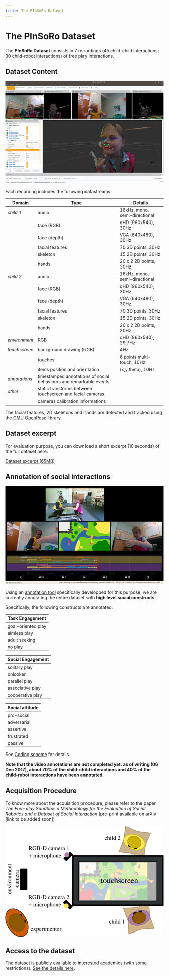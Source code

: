 ```yaml
---
title: The PInSoRo Dataset
---
```


The PInSoRo Dataset
===================

The **PInSoRo Dataset** consists in 7 recordings (45 child-child
interactions; 30 child-robot interactions) of free play interactions.


Dataset Content
---------------

![Screenshot of the dataset, viewed in RViz](media/3d-point-cloud-facial-features.jpg)

Each recording includes the following datastreams:

| **Domain**    | **Type**                                                           | **Details**                   |
|---------------|--------------------------------------------------------------------|-------------------------------|
| _child 1_     | audio                                                              | 16kHz, mono, semi-directional |
|               | face (RGB)                                                         | qHD (960x540), 30Hz           |
|               | face (depth)                                                       | VGA (640x480), 30Hz           |
|               | facial features                                                    | 70 3D points, 30Hz            |
|               | skeleton                                                           | 15 2D points, 30Hz            |
|               | hands                                                              | 20 x 2 2D points, 30Hz        |
| _child 2_     | audio                                                              | 16kHz, mono, semi-directional |
|               | face (RGB)                                                         | qHD (960x540), 30Hz           |
|               | face (depth)                                                       | VGA (640x480), 30Hz           |
|               | facial features                                                    | 70 3D points, 30Hz            |
|               | skeleton                                                           | 15 2D points, 30Hz            |
|               | hands                                                              | 20 x 2 2D points, 30Hz        |
| _environment_ | RGB                                                                | qHD (960x540), 29.7Hz         |
| _touchscreen_ | background drawing (RGB)                                           | 4Hz                           |
|               | touches                                                            | 6 points multi-touch, 10Hz    |
|               | items position and orientation                                     | (x,y,theta), 10Hz             |
| _annotations_ | timestamped annotations of social behaviours and remarkable events |                               |
| _other_       | static transforms between touchscreen and facial cameras           |                               |
|               | cameras calibration informations                                   |                               |


The facial features, 2D skeletons and hands are detected and tracked using the
[CMU OpenPose](https://github.com/CMU-Perceptual-Computing-Lab/openpose/)
library.

Dataset excerpt
---------------

For evaluation purpose, you can download a short excerpt (10 seconds) of the full dataset here:

[Dataset excerpt (65MB)](dataset/10s-extract.bag)


Annotation of social interactions
---------------------------------


![Screenshot of the annotation tool](media/annotator.jpg)

Using an [annotation tool](https://github.com/freeplay-sandbox/annotator/) specifically developped for this purpose, we are currently annotating the entire dataset with **high level social constructs**.

Specifically, the following constructs are annotated:


| **Task Engagement**   |
|-----------------------|
| goal-oriented play    |
| aimless play          |
| adult seeking         |
| no play               |

| **Social Engagement** |
|-----------------------|
| solitary play         |
| onlooker              |
| parallel play         |
| associative play      |
| cooperative play      |

| **Social attitude**   |
|-----------------------|
| pro-social            |
| adversarial           |
| assertive             |
| frustrated            |
| passive    


See [Coding scheme](coding-scheme) for details.

**Note that the video annotations are not completed yet: as of writing (06 Dec
2017), about 70% of the child-child interactions and 40% of the child-robot
interactions have been annotated.**



Acquisition Procedure
---------------------

To know more about the acquisition procedure, please refer to the paper *The
Free-play Sandbox: a Methodology for the Evaluation of Social Robotics and a
Dataset of Social Interaction* (pre-print available on arXiv [link to be added soon])

![Acquisition setup in the child-child condition](media/setup.png)


Access to the dataset
---------------------

The dataset is publicly available to interested academics (with some
restrictions). [See the details here](get-dataset).

